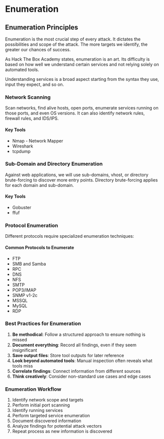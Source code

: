 # Enumeration

## Enumeration Principles

Enumeration is the most crucial step of every attack. It dictates the possibilities and scope of the attack. The more targets we identify, the greater our chances of success.

As Hack The Box Academy states, enumeration is an art. Its difficulty is based on how well we understand certain services and not relying solely on automated tools.

Understanding services is a broad aspect starting from the syntax they use, input they expect, and so on.

### Network Scanning

Scan networks, find alive hosts, open ports, enumerate services running on those ports, and even OS versions. It can also identify network rules, firewall rules, and IDS/IPS.

#### Key Tools

* Nmap - Network Mapper
* Wireshark
* tcpdump

### Sub-Domain and Directory Enumeration

Against web applications, we will use sub-domains, vhost, or directory brute-forcing to discover more entry points. Directory brute-forcing applies for each domain and sub-domain.

#### Key Tools

* Gobuster
* ffuf

### Protocol Enumeration

Different protocols require specialized enumeration techniques:

#### Common Protocols to Enumerate

* FTP
* SMB and Samba
* RPC
* DNS
* NFS
* SMTP
* POP3/IMAP
* SNMP v1-2c
* MSSQL
* MySQL
* RDP

### Best Practices for Enumeration

1. **Be methodical**: Follow a structured approach to ensure nothing is missed
2. **Document everything**: Record all findings, even if they seem insignificant
3. **Save output files**: Store tool outputs for later reference
4. **Look beyond automated tools**: Manual inspection often reveals what tools miss
5. **Correlate findings**: Connect information from different sources
6. **Think creatively**: Consider non-standard use cases and edge cases

### Enumeration Workflow

1. Identify network scope and targets
2. Perform initial port scanning
3. Identify running services
4. Perform targeted service enumeration
5. Document discovered information
6. Analyze findings for potential attack vectors
7. Repeat process as new information is discovered
